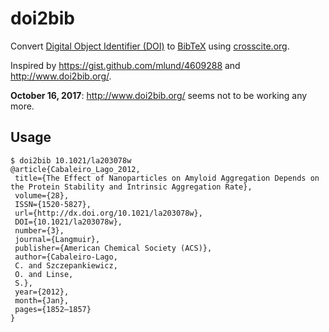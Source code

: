# doi2bib

Convert [Digital Object Identifier (DOI)](https://www.doi.org) to
[BibTeX](http://www.bibtex.org) using
[crosscite.org](https://citation.crosscite.org/).

Inspired by <https://gist.github.com/mlund/4609288> and
<http://www.doi2bib.org/>.

**October 16, 2017**: <http://www.doi2bib.org/> seems not to be working
any more.

## Usage

    $ doi2bib 10.1021/la203078w
    @article{Cabaleiro_Lago_2012,
     title={The Effect of Nanoparticles on Amyloid Aggregation Depends on the Protein Stability and Intrinsic Aggregation Rate},
     volume={28},
     ISSN={1520-5827},
     url={http://dx.doi.org/10.1021/la203078w},
     DOI={10.1021/la203078w},
     number={3},
     journal={Langmuir},
     publisher={American Chemical Society (ACS)},
     author={Cabaleiro-Lago,
     C. and Szczepankiewicz,
     O. and Linse,
     S.},
     year={2012},
     month={Jan},
     pages={1852–1857}
    }
